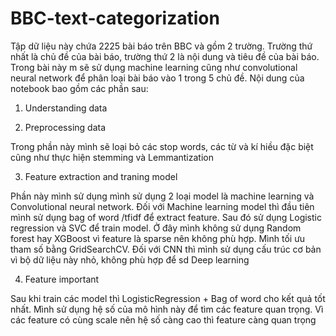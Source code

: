 # BBC-text-categorization

Tập dữ liệu này chứa 2225 bài báo trên BBC và gồm 2 trường. Trường thứ nhất là chủ đề của bài báo, trường thứ 2 là nội dung và tiêu đề của bài báo. Trong bài này m sẽ sử dụng machine learning cũng như convolutional neural network để phân loại bài báo vào 1 trong 5 chủ đề. Nội dung của notebook bao gồm các phần sau:

1. Understanding data

2. Preprocessing data

Trong phần này mình sẽ loại bỏ các stop words, các từ và kí hiều đặc biệt cũng như thực hiện stemming và Lemmantization

3. Feature extraction and traning model

Phần này mình sử dụng mình sử dụng 2 loại model là machine learning và Convolutional neural network. Đối với Machine learning model thì đầu tiên mình sử dụng bag of word /tfidf để extract feature. Sau đó sử dụng Logistic regression và SVC để train model. Ở đây mình không sử dụng Random forest hay XGBoost vì feature là sparse nên không phù hợp. Mình tối ưu tham số bằng GridSearchCV. Đối với CNN thì mình sử dụng cấu trúc cơ bản vì bộ dữ liệu này nhỏ, không phù hợp để sd Deep learning

4. Feature important

Sau khi train các model thì LogisticRegression + Bag of word cho kết quả tốt nhất. Mình sử dụng hệ số của mô hình này để tìm các feature quan trọng. Vì các feature có cùng scale nên hệ số càng cao thì feature càng quan trọng
